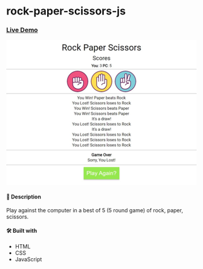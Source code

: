 # rock-paper-scissors-js

### [Live Demo](https://danmenjivar.github.io/rock-paper-scissors-js/)

![screenshot](rockpaperscissors-screenshot.jpg)

#### 📝 Description
Play against the computer in a best of 5 (5 round game) of rock, paper, scissors.

#### 🛠️ Built with 
 * HTML
 * CSS
 * JavaScript
 
